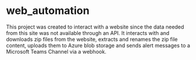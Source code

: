 # web_automation
This project was created to interact with a website since the data needed from this site was not available through an API.
It interacts with and downloads zip files from the website, extracts and renames the zip file content, uploads them to Azure blob storage and sends alert messages to a Microsoft Teams Channel via a webhook.


